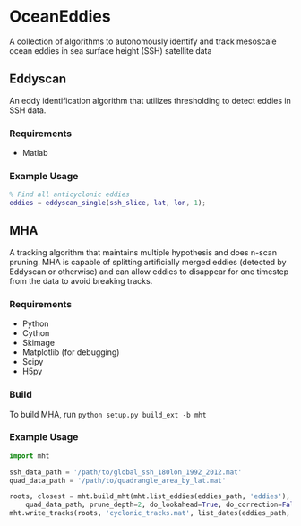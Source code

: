 # OceanEddies
A collection of algorithms to autonomously identify and track mesoscale ocean eddies in sea surface height (SSH) satellite data

## Eddyscan
An eddy identification algorithm that utilizes thresholding to detect eddies in SSH data.

### Requirements
 + Matlab

### Example Usage
```matlab
% Find all anticyclonic eddies
eddies = eddyscan_single(ssh_slice, lat, lon, 1);
```

## MHA
A tracking algorithm that maintains multiple hypothesis and does n-scan pruning. MHA is capable of splitting artificially merged eddies (detected by Eddyscan or otherwise) and can allow eddies to disappear for one timestep from the data to avoid breaking tracks.

### Requirements
 + Python
 + Cython
 + Skimage
 + Matplotlib (for debugging)
 + Scipy
 + H5py

### Build
To build MHA, run ```python setup.py build_ext -b mht```

### Example Usage
```python
import mht

ssh_data_path = '/path/to/global_ssh_180lon_1992_2012.mat'
quad_data_path = '/path/to/quadrangle_area_by_lat.mat'

roots, closest = mht.build_mht(mht.list_eddies(eddies_path, 'eddies'), mht.CYCLONIC, ssh_data_path,
	quad_data_path, prune_depth=2, do_lookahead=True, do_correction=False)
mht.write_tracks(roots, 'cyclonic_tracks.mat', list_dates(eddies_path, 'eddies'), prune_depth, closest)
```
